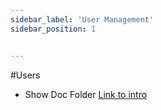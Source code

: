 ```yaml
---
sidebar_label: 'User Management'
sidebar_position: 1


---
```


#Users

* Show Doc Folder [Link to intro](/)